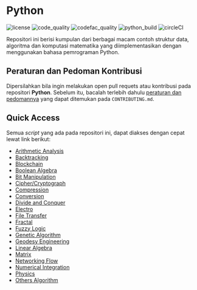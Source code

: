 # Python

![license](https://img.shields.io/github/license/bellshade/Python?style=for-the-badge)
![code_quality](https://img.shields.io/lgtm/grade/python/github/bellshade/PythonAlgorithm?label=Code%20Quality&style=for-the-badge)
![codefac_quality](https://img.shields.io/codefactor/grade/github/bellshade/Python/main?label=code%20factor&style=for-the-badge)
![python_build](https://img.shields.io/github/workflow/status/bellshade/Python/python%20testing?label=python%20testing&style=for-the-badge)
![circleCI](https://img.shields.io/circleci/build/github/bellshade/Python/main?label=Circle%20CI&style=for-the-badge)

Repositori ini berisi kumpulan dari berbagai macam contoh struktur data, algoritma dan komputasi matematika yang diimplementasikan dengan menggunakan bahasa pemrograman Python.

## Peraturan dan Pedoman Kontribusi
Dipersilahkan bila ingin melakukan open pull requets atau kontribusi pada repositori **Python**. Sebelum itu, bacalah terlebih dahulu [peraturan dan pedomannya](CONTRIBUTING.md) yang dapat ditemukan pada ``CONTRIBUTING.md``.

## Quick Access
Semua *script* yang ada pada repositori ini, dapat diakses dengan cepat lewat link berikut:
- [Arithmetic Analysis](https://github.com/bellshade/Python/tree/main/arithmetic_analysis)
- [Backtracking](https://github.com/bellshade/Python/tree/main/Backtracking)
- [Blockchain](https://github.com/bellshade/Python/tree/main/blockchain)
- [Boolean Algebra](https://github.com/bellshade/Python/tree/main/boolean_algebra)
- [Bit Manipulation](https://github.com/bellshade/Python/tree/main/manipulasi_bit)
- [Cipher/Cryptograph](https://github.com/bellshade/Python/tree/main/chiper)
- [Compression](https://github.com/bellshade/Python/tree/main/compression)
- [Conversion](https://github.com/bellshade/Python/tree/main/conversion)
- [Divide and Conquer](https://github.com/bellshade/Python/tree/main/divide_and_conquer)
- [Electro](https://github.com/bellshade/Python/tree/main/electro)
- [File Transfer](https://github.com/bellshade/Python/tree/main/file_transfer)
- [Fractal](https://github.com/bellshade/Python/tree/main/fractal)
- [Fuzzy Logic](https://github.com/bellshade/Python/tree/main/fuzzy_logic)
- [Genetic Algorithm](https://github.com/bellshade/Python/tree/main/genetic_algo)
- [Geodesy Engineering](https://github.com/bellshade/Python/tree/main/geodesy_egineering)
- [Linear Algebra](https://github.com/bellshade/Python/tree/main/linear_algebra)
- [Matrix](https://github.com/bellshade/Python/tree/main/matrix)
- [Networking Flow](https://github.com/bellshade/Python/tree/main/networking_flow)
- [Numerical Integration](https://github.com/bellshade/Python/tree/main/numerical_integration)
- [Physics](https://github.com/bellshade/Python/tree/main/physics)
- [Others Algorithm](https://github.com/bellshade/Python/tree/main/other)
